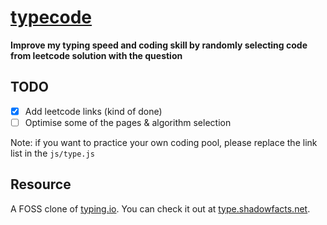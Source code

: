 # [typecode](http://xihajun.github.io/typecode/)
__Improve my typing speed and coding skill by randomly selecting code from leetcode solution with the question__



## TODO
- [x] Add leetcode links (kind of done)
- [ ] Optimise some of the pages & algorithm selection

Note: if you want to practice your own coding pool, please replace the link list in the `js/type.js`

## Resource
A FOSS clone of [typing.io](https://typing.io). You can check it out at [type.shadowfacts.net](https://type.shadowfacts.net).


